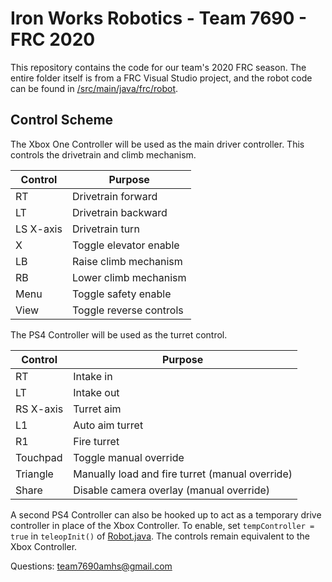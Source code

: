 # Iron Works Robotics - Team 7690 - FRC 2020
This repository contains the code for our team's 2020 FRC season.
The entire folder itself is from a FRC Visual Studio project, and the robot code can be found in [/src/main/java/frc/robot](https://github.com/RandomBananazz/2020frcsuperbot/tree/betterstuff/src/main/java/frc/robot).



## Control Scheme
The Xbox One Controller will be used as the main driver controller. This controls the drivetrain and climb mechanism.

Control | Purpose
------- | -------
RT | Drivetrain forward
LT | Drivetrain backward
LS X-axis | Drivetrain turn
X | Toggle elevator enable
LB | Raise climb mechanism
RB | Lower climb mechanism
Menu | Toggle safety enable
View | Toggle reverse controls

The PS4 Controller will be used as the turret control.

Control | Purpose
------- | -------
RT | Intake in
LT | Intake out
RS X-axis | Turret aim
L1 | Auto aim turret
R1 | Fire turret
Touchpad | Toggle manual override
Triangle | Manually load and fire turret (manual override)
Share | Disable camera overlay (manual override)

A second PS4 Controller can also be hooked up to act as a temporary drive controller in place of the Xbox Controller. To enable, set `tempController = true` in `teleopInit()` of [Robot.java](https://github.com/RandomBananazz/2020frcsuperbot/blob/betterstuff/src/main/java/frc/robot/Robot.java#L162). The controls remain equivalent to the Xbox Controller.

Questions: team7690amhs@gmail.com
